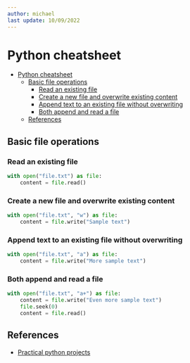 ```yaml
---
author: michael
last update: 10/09/2022
---
```


# Python cheatsheet  

- [Python cheatsheet](#python-cheatsheet)
  - [Basic file operations](#basic-file-operations)
    - [Read an existing file](#read-an-existing-file)
    - [Create a new file and overwrite existing content](#create-a-new-file-and-overwrite-existing-content)
    - [Append text to an existing file without overwriting](#append-text-to-an-existing-file-without-overwriting)
    - [Both append and read a file](#both-append-and-read-a-file)
  - [References](#references)

## Basic file operations


### Read an existing file

```python
with open("file.txt") as file:
    content = file.read()
```

### Create a new file and overwrite existing content

```python
with open("file.txt", "w") as file:
    content = file.write("Sample text")
```

### Append text to an existing file without overwriting

```python
with open("file.txt", "a") as file:
    content = file.write("More sample text")
```

### Both append and read a file

```python 
with open("file.txt", "a+") as file:
    content = file.write("Even more sample text")
    file.seek(0)
    content = file.read()
```


## References
- [Practical python projects](https://practicalpython.yasoob.me/toc.html)
